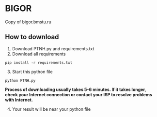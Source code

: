 # BIGOR
 Copy of bigor.bmstu.ru
## How to download

1. Download PTNH.py and requirements.txt
2. Download all requirements
```
pip install -r requirements.txt
```
3. Start this python file
``` 
python PTNH.py 
```
**Process of downloading usually takes 5-6 minutes. If it takes longer, check your Internet connection or contact your ISP to resolve problems with Internet.**

4. Your result will be near your python file
